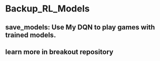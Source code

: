 # Backup_RL_Models


save_models: Use My DQN to play games with trained models. 
------

learn more in breakout repository  
------
